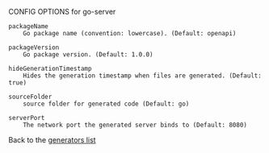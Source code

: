 
CONFIG OPTIONS for go-server

	packageName
	    Go package name (convention: lowercase). (Default: openapi)

	packageVersion
	    Go package version. (Default: 1.0.0)

	hideGenerationTimestamp
	    Hides the generation timestamp when files are generated. (Default: true)

	sourceFolder
	    source folder for generated code (Default: go)

	serverPort
	    The network port the generated server binds to (Default: 8080)

Back to the [generators list](README.md)
